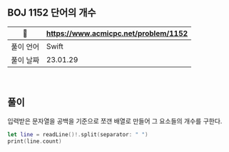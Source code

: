 ## BOJ 1152 단어의 개수

|🔗|https://www.acmicpc.net/problem/1152|
|---|---|
|풀이 언어|Swift|
|풀이 날짜|23.01.29|

</br>


##  풀이

입력받은 문자열을 공백을 기준으로 쪼갠 배열로 만들어 그 요소들의 개수를 구한다.

```Swift
let line = readLine()!.split(separator: " ")
print(line.count)
```
